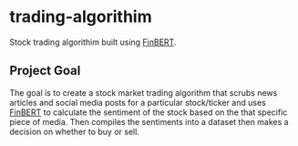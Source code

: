 # trading-algorithim
Stock trading algorithim built using [FinBERT](https://huggingface.co/ProsusAI/finbert).

## Project Goal
The goal is to create a stock market trading algorithm that scrubs news articles and social media posts for a particular
stock/ticker and uses [FinBERT](https://huggingface.co/ProsusAI/finbert) to calculate the sentiment of the stock based 
on the that specific piece of media. Then compiles the sentiments into a dataset then makes a decision on whether to buy or sell.
